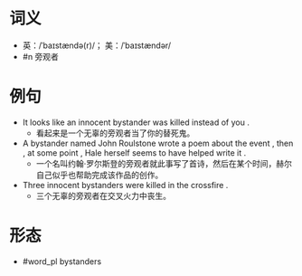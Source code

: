 # 词义
- 英：/ˈbaɪstændə(r)/； 美：/ˈbaɪstændər/
- #n 旁观者
# 例句
- It looks like an innocent bystander was killed instead of you .
	- 看起来是一个无辜的旁观者当了你的替死鬼。
- A bystander named John Roulstone wrote a poem about the event , then , at some point , Hale herself seems to have helped write it .
	- 一个名叫约翰·罗尔斯登的旁观者就此事写了首诗，然后在某个时间，赫尔自己似乎也帮助完成该作品的创作。
- Three innocent bystanders were killed in the crossfire .
	- 三个无辜的旁观者在交叉火力中丧生。
# 形态
- #word_pl bystanders
